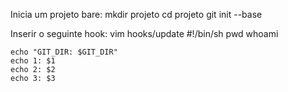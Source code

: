 Inicia um projeto bare:
    mkdir projeto
    cd projeto
    git init --base

Inserir o seguinte hook:
    vim hooks/update
    #!/bin/sh
    pwd
    whoami

    echo "GIT_DIR: $GIT_DIR"
    echo 1: $1
    echo 2: $2
    echo 3: $3
